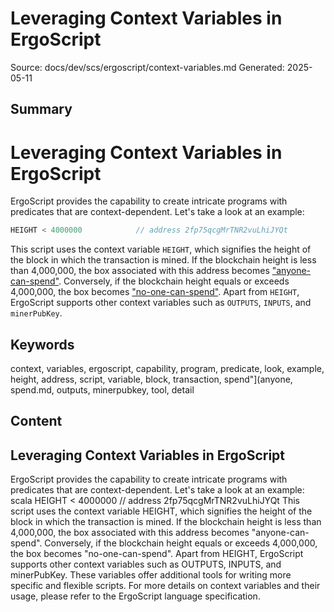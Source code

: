 # Leveraging Context Variables in ErgoScript
Source: docs/dev/scs/ergoscript/context-variables.md
Generated: 2025-05-11

## Summary
# Leveraging Context Variables in ErgoScript

ErgoScript provides the capability to create intricate programs with predicates that are context-dependent. Let's take a look at an example:

```scala
HEIGHT < 4000000            // address 2fp75qcgMrTNR2vuLhiJYQt
```

This script uses the context variable `HEIGHT`, which signifies the height of the block in which the transaction is mined. If the blockchain height is less than 4,000,000, the box associated with this address becomes ["anyone-can-spend"](anyone-can-spend.md). Conversely, if the blockchain height equals or exceeds 4,000,000, the box becomes ["no-one-can-spend"](no-one-can-spend.md). Apart from `HEIGHT`, ErgoScript supports other context variables such as `OUTPUTS`, `INPUTS`, and `minerPubKey`.

## Keywords
context, variables, ergoscript, capability, program, predicate, look, example, height, address, script, variable, block, transaction, spend"](anyone, spend.md, outputs, minerpubkey, tool, detail

## Content
## Leveraging Context Variables in ErgoScript
ErgoScript provides the capability to create intricate programs with predicates that are context-dependent. Let's take a look at an example:
scala
HEIGHT < 4000000            // address 2fp75qcgMrTNR2vuLhiJYQt
This script uses the context variable HEIGHT, which signifies the height of the block in which the transaction is mined. If the blockchain height is less than 4,000,000, the box associated with this address becomes "anyone-can-spend". Conversely, if the blockchain height equals or exceeds 4,000,000, the box becomes "no-one-can-spend".
Apart from HEIGHT, ErgoScript supports other context variables such as OUTPUTS, INPUTS, and minerPubKey. These variables offer additional tools for writing more specific and flexible scripts. For more details on context variables and their usage, please refer to the ErgoScript language specification.

